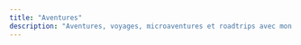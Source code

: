 ```yaml
---
title: "Aventures"
description: "Aventures, voyages, microaventures et roadtrips avec mon van Yvon."
---
```

